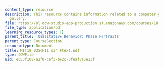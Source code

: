 ```yaml
---
content_type: resource
description: This resource contains information related to a computer generated portrait
  gallery.
file: https://ol-ocw-studio-app-production.s3.amazonaws.com/courses/18-03sc-differential-equations-fall-2011/e653f108a2f0c6f3be2c3feaf7a5e13f_MIT18_03SCF11_s34_6text.pdf
file_type: application/pdf
learning_resource_types: []
parent_title: 'Qualitative Behavior: Phase Portraits'
parent_type: CourseSection
resourcetype: Document
title: MIT18_03SCF11_s34_6text.pdf
type: OCWFile
uid: e653f108-a2f0-c6f3-be2c-3feaf7a5e13f
---
```

